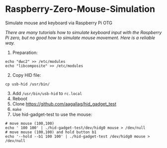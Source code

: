 # Raspberry-Zero-Mouse-Simulation
Simulate mouse and keyboard via Raspberry Pi OTG 

_There are many tutorials how to simulate keyboard input with the Raspberry Pi zero, but no good how to simulate mouse movement. Here is a reliable way._

1. Preparation:
```
echo "dwc2" >> /etc/modules
echo "libcomposite" >> /etc/modules
```

2. Copy HID file:
```
cp usb-hid /usr/bin/
```

3. Add `/usr/bin/usb-hid` to `rc.local`
4. Reboot
5. Clone https://github.com/aagallag/hid_gadget_test
6. `make`
7. Use hid-gadget-test to use the mouse:
```
# move mouse (100,100)
echo ' 100 100' | ./hid-gadget-test/dev/hidg0 mouse > /dev/null
# move mouse (100,100) and hold button b1
echo '--hold --b1 100 100' | ./hid-gadget-test /dev/hidg0 mouse > /dev/null
```
